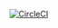 [![CircleCI](https://circleci.com/gh/adso54/books-register.svg?style=svg)](https://circleci.com/gh/adso54/books-register)